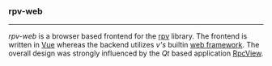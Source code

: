 ### rpv-web

----

*rpv-web* is a browser based frontend for the [rpv](https://github.com/qtc-de/rpv)
library. The frontend is written in [Vue](https://vuejs.org/) whereas the backend
utilizes *v's* builtin [web framework](https://github.com/vlang/v/tree/master/vlib/vweb).
The overall design was strongly influenced by the *Qt* based application
[RpcView](https://www.rpcview.org/).
